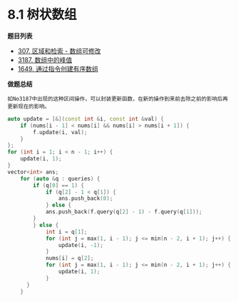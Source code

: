 # 8.1 树状数组

**题目列表**

- [307. 区域和检索 - 数组可修改](https://leetcode.cn/problems/range-sum-query-mutable/description/)
- [3187. 数组中的峰值](https://leetcode.cn/problems/peaks-in-array/description/)
- [1649. 通过指令创建有序数组](https://leetcode.cn/problems/create-sorted-array-through-instructions/description/)

**做题总结**

    如No3187中出现的这种区间操作，可以封装更新函数，在新的操作到来前去除之前的影响后再更新现在的影响。

```cpp
auto update = [&](const int &i, const int &val) {
    if (nums[i - 1] < nums[i] && nums[i] > nums[i + 1]) {
        f.update(i, val);
    }
};
for (int i = 1; i < n - 1; i++) {
    update(i, 1);
}
vector<int> ans;
    for (auto &q : queries) {
        if (q[0] == 1) {
            if (q[2] - 1 < q[1]) {
                ans.push_back(0);
            } else {
            ans.push_back(f.query(q[2] - 1) - f.query(q[1]));
        }
        } else {
            int i = q[1];
            for (int j = max(1, i - 1); j <= min(n - 2, i + 1); j++) {
                update(i, -1);
            }
            nums[i] = q[2];
            for (int j = max(1, i - 1); j <= min(n - 2, i + 1); j++) {
                update(i, 1);
            }
      }
    }
```
